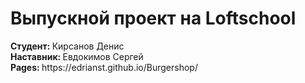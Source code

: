 <h1>Выпускной проект на Loftschool</h1>
<b> Студент: </b>Кирсанов Денис<br>
<b> Наставник: </b>Евдокимов Сергей<br>
<b>Pages: </b> https://edrianst.github.io/Burgershop/
